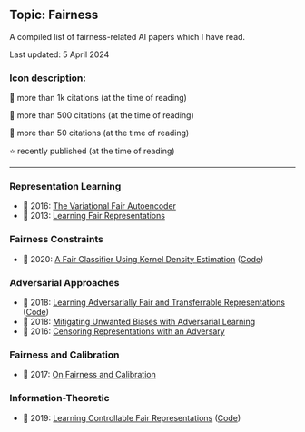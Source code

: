 ## Topic: Fairness

A compiled list of fairness-related AI papers which I have read.

Last updated: 5 April 2024

### Icon description:

🥇 more than 1k citations (at the time of reading)

🥈 more than 500 citations (at the time of reading)

🥉 more than 50 citations (at the time of reading)

⭐ recently published (at the time of reading)

----

### Representation Learning

* 🥈 2016: [The Variational Fair Autoencoder](https://arxiv.org/abs/1511.00830)
* 🥇 2013: [Learning Fair Representations](https://proceedings.mlr.press/v28/zemel13.html)

### Fairness Constraints

* 🥉 2020: [A Fair Classifier Using Kernel Density Estimation](https://proceedings.neurips.cc/paper_files/paper/2020/file/ac3870fcad1cfc367825cda0101eee62-Paper.pdf) ([Code](https://proceedings.neurips.cc/paper_files/paper/2020/file/ac3870fcad1cfc367825cda0101eee62-Supplemental.zip))

### Adversarial Approaches

* 🥈 2018: [Learning Adversarially Fair and Transferrable Representations](https://arxiv.org/abs/1802.06309) ([Code](https://github.com/VectorInstitute/laftr))
* 🥇 2018: [Mitigating Unwanted Biases with Adversarial Learning](https://arxiv.org/pdf/1801.07593.pdf)
* 🥈 2016: [Censoring Representations with an Adversary](https://arxiv.org/abs/1511.05897)

### Fairness and Calibration

* 🥈 2017: [On Fairness and Calibration](https://arxiv.org/abs/1709.02012)


### Information-Theoretic

* 🥉 2019: [Learning Controllable Fair Representations](https://arxiv.org/abs/1812.04218) ([Code](https://github.com/ermongroup/lag-fairness))